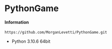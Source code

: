 # PythonGame

#### Information

```Git clone
https://github.com/MorganLevetti/PythonGame.git 
```
- Python 3.10.6  64bit




